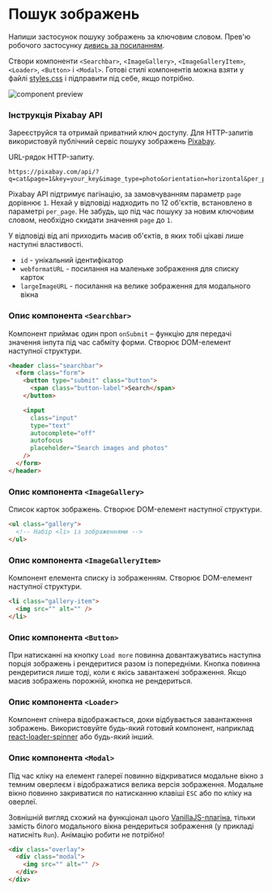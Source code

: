 # Пошук зображень

Напиши застосунок пошуку зображень за ключовим словом. Прев'ю робочого застосунку [дивись за посиланням](https://drive.google.com/file/d/1oXCGyiq4uKwW0zzraZLKk4lh3voBlBzZ/view?usp=sharing).

Створи компоненти `<Searchbar>`, `<ImageGallery>`, `<ImageGalleryItem>`, `<Loader>`, `<Button>` і `<Modal>`. Готові стилі компонентів можна взяти у файлі [styles.css](https://minhaskamal.github.io/DownGit/#/home?url=https://github.com/goitacademy/react-homework/blob/master/homework-03/image-finder/styles.css) і підправити під себе, якщо потрібно.

![component preview](https://textbook.edu.goit.global/lms-react-homework/v1/uk/img/hw-03/image-finder.jpg)

### Інструкція Pixabay API

Зареєструйся та отримай приватний ключ доступу. Для HTTP-запитів використовуй публічний сервіс пошуку зображень [Pixabay](https://pixabay.com/api/docs/).

URL-рядок HTTP-запиту.

```text
https://pixabay.com/api/?q=cat&page=1&key=your_key&image_type=photo&orientation=horizontal&per_page=12
```

Pixabay API підтримує пагінацію, за замовчуванням параметр `page` дорівнює `1`. Нехай у відповіді надходить по 12 об'єктів, встановлено в параметрі `per_page`. Не забудь, що під час пошуку за новим ключовим словом, необхідно скидати значення `page` до `1`.

У відповіді від апі приходить масив об'єктів, в яких тобі цікаві лише наступні властивості.

- `id` - унікальний ідентифікатор
- `webformatURL` - посилання на маленьке зображення для списку карток
- `largeImageURL` - посилання на велике зображення для модального вікна

### Опис компонента `<Searchbar>`

Компонент приймає один проп `onSubmit` – функцію для передачі значення інпута під час сабміту форми. Створює DOM-елемент наступної структури.

```html
<header class="searchbar">
  <form class="form">
    <button type="submit" class="button">
      <span class="button-label">Search</span>
    </button>

    <input
      class="input"
      type="text"
      autocomplete="off"
      autofocus
      placeholder="Search images and photos"
    />
  </form>
</header>
```

### Опис компонента `<ImageGallery>`

Список карток зображень. Створює DOM-елемент наступної структури.

```html
<ul class="gallery">
  <!-- Набір <li> із зображеннями -->
</ul>
```

### Опис компонента `<ImageGalleryItem>`

Компонент елемента списку із зображенням. Створює DOM-елемент наступної структури.

```html
<li class="gallery-item">
  <img src="" alt="" />
</li>
```

### Опис компонента `<Button>`

При натисканні на кнопку `Load more` повинна довантажуватись наступна порція зображень і рендеритися разом із попередніми. Кнопка повинна рендеритися лише тоді, коли є якісь завантажені зображення. Якщо масив зображень порожній, кнопка не рендериться.

### Опис компонента `<Loader>`

Компонент спінера відображається, доки відбувається завантаження зображень. Використовуйте будь-який готовий компонент, наприклад [react-loader-spinner](https://github.com/mhnpd/react-loader-spinner) або будь-який інший.

### Опис компонента `<Modal>`

Під час кліку на елемент галереї повинно відкриватися модальне вікно з темним оверлеєм і відображатися велика версія зображення. Модальне вікно повинно закриватися по натисканню клавіші `ESC` або по кліку на оверлеї.

Зовнішній вигляд схожий на функціонал цього [VanillaJS-плагіна](https://basiclightbox.electerious.com/), тільки замість білого модального вікна рендериться зображення (у прикладі натисніть `Run`). Анімацію робити не потрібно!

```html
<div class="overlay">
  <div class="modal">
    <img src="" alt="" />
  </div>
</div>
```
